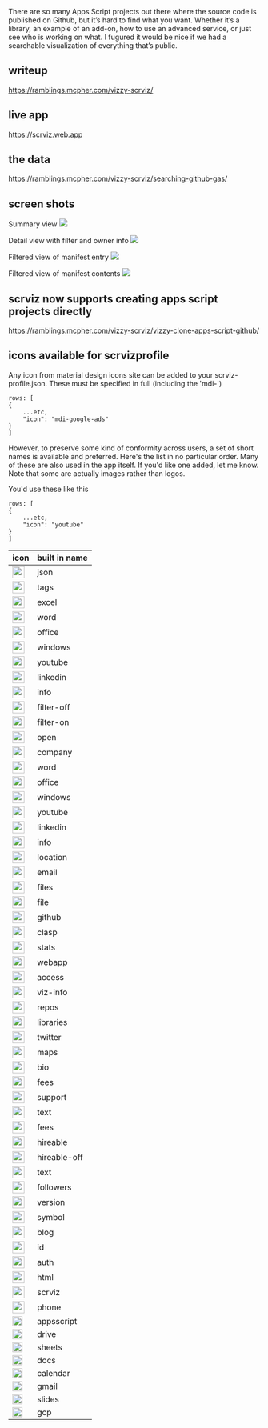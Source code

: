 


There are so many Apps Script projects out there where the source code is published on Github, but it’s hard to find what you want. Whether it’s a library, an example of an add-on, how to use an advanced service, or just see who is working on what. I fugured it would be nice if we had a searchable visualization of everything that’s public.

## writeup

https://ramblings.mcpher.com/vizzy-scrviz/

## live app

https://scrviz.web.app

## the data

https://ramblings.mcpher.com/vizzy-scrviz/searching-github-gas/

## screen shots

Summary view
![](./shots/2021-01-26-11-26-29.png)

Detail view with filter and owner info
![](./shots/2021-01-26-11-28-26.png)

Filtered view of manifest entry
![](./shots/2021-01-26-11-29-54.png)

Filtered view of manifest contents
![](./shots/2021-01-26-11-30-40.png)

## scrviz now supports creating apps script projects directly

https://ramblings.mcpher.com/vizzy-scrviz/vizzy-clone-apps-script-github/

## icons available for scrvizprofile

Any icon from material design icons site can be added to your scrviz-profile.json. These must be specified in full (including the 'mdi-')

```
rows: [
{
    ...etc,
    "icon": "mdi-google-ads"
}
]
```

However, to preserve some kind of conformity across users, a set of short names is available and preferred. Here's the list in no particular order. Many of these are also used in the app itself. If you'd like one added, let me know. Note that some are actually images rather than logos.

You'd use these like this

```
rows: [
{
    ...etc,
    "icon": "youtube"
}
]
```

| icon                                                          | built in name   |
| ------------------------------------------------------------- | ------------ |
| <img src="https://cdn.jsdelivr.net/npm/@mdi/svg@5.9.55/svg/code-json.svg" height="24" />                  | json         |
| <img src="https://cdn.jsdelivr.net/npm/@mdi/svg@5.9.55/svg/tag-multiple.svg" height="24" />                    | tags         |
| <img src="https://cdn.jsdelivr.net/npm/@mdi/svg@5.9.55/svg/microsoft-excel.svg" height="24" />                 | excel        |
| <img src="https://cdn.jsdelivr.net/npm/@mdi/svg@5.9.55/svg/microsoft-word.svg" height="24" />                  | word         |
| <img src="https://cdn.jsdelivr.net/npm/@mdi/svg@5.9.55/svg/microsoft-office.svg" height="24" />                | office       |
| <img src="https://cdn.jsdelivr.net/npm/@mdi/svg@5.9.55/svg/microsoft-windows.svg" height="24" />               | windows      |
| <img src="https://cdn.jsdelivr.net/npm/@mdi/svg@5.9.55/svg/youtube.svg" height="24" />                         | youtube      |
| <img src="https://cdn.jsdelivr.net/npm/@mdi/svg@5.9.55/svg/linkedin.svg" height="24" />                        | linkedin     |
| <img src="https://cdn.jsdelivr.net/npm/@mdi/svg@5.9.55/svg/information.svg" height="24" />                     | info         |
| <img src="https://cdn.jsdelivr.net/npm/@mdi/svg@5.9.55/svg/filter-off.svg" height="24" />                      | filter-off   |
| <img src="https://cdn.jsdelivr.net/npm/@mdi/svg@5.9.55/svg/filter.svg" height="24" />                          | filter-on    |
| <img src="https://cdn.jsdelivr.net/npm/@mdi/svg@5.9.55/svg/open-in-new.svg" height="24" />                     | open         |
| <img src="https://cdn.jsdelivr.net/npm/@mdi/svg@5.9.55/svg/office-building.svg" height="24" />                 | company      |
| <img src="https://cdn.jsdelivr.net/npm/@mdi/svg@5.9.55/svg/microsoft-word.svg" height="24" />                  | word         |
| <img src="https://cdn.jsdelivr.net/npm/@mdi/svg@5.9.55/svg/microsoft-office.svg" height="24" />                | office       |
| <img src="https://cdn.jsdelivr.net/npm/@mdi/svg@5.9.55/svg/microsoft-windows.svg" height="24" />               | windows      |
| <img src="https://cdn.jsdelivr.net/npm/@mdi/svg@5.9.55/svg/youtube.svg" height="24" />                         | youtube      |
| <img src="https://cdn.jsdelivr.net/npm/@mdi/svg@5.9.55/svg/linkedin.svg" height="24" />                        | linkedin     |
| <img src="https://cdn.jsdelivr.net/npm/@mdi/svg@5.9.55/svg/information.svg" height="24" />                     | info         |
| <img src="https://cdn.jsdelivr.net/npm/@mdi/svg@5.9.55/svg/map-marker.svg" height="24" />                      | location     |
| <img src="https://cdn.jsdelivr.net/npm/@mdi/svg@5.9.55/svg/email.svg" height="24" />                           | email        |
| <img src="https://cdn.jsdelivr.net/npm/@mdi/svg@5.9.55/svg/briefcase.svg" height="24" />                       | files        |
| <img src="https://cdn.jsdelivr.net/npm/@mdi/svg@5.9.55/svg/file.svg" height="24" />                            | file         |
| <img src="https://cdn.jsdelivr.net/npm/@mdi/svg@5.9.55/svg/github.svg" height="24" />                          | github       |
| <img src="https://cdn.jsdelivr.net/npm/@mdi/svg@5.9.55/svg/package-variant.svg" height="24" />                 | clasp        |
| <img src="https://cdn.jsdelivr.net/npm/@mdi/svg@5.9.55/svg/table-eye.svg" height="24" />                       | stats        |
| <img src="https://cdn.jsdelivr.net/npm/@mdi/svg@5.9.55/svg/web.svg" height="24" />                             | webapp       |
| <img src="https://cdn.jsdelivr.net/npm/@mdi/svg@5.9.55/svg/account-key.svg" height="24" />                     | access       |
| <img src="https://cdn.jsdelivr.net/npm/@mdi/svg@5.9.55/svg/comment.svg" height="24" />                         | viz-info     |
| <img src="https://cdn.jsdelivr.net/npm/@mdi/svg@5.9.55/svg/folder.svg" height="24" />                          | repos        |
| <img src="https://cdn.jsdelivr.net/npm/@mdi/svg@5.9.55/svg/database.svg" height="24" />                        | libraries    |
| <img src="https://cdn.jsdelivr.net/npm/@mdi/svg@5.9.55/svg/twitter.svg" height="24" />                         | twitter      |
| <img src="https://cdn.jsdelivr.net/npm/@mdi/svg@5.9.55/svg/google-maps.svg" height="24" />                     | maps         |
| <img src="https://cdn.jsdelivr.net/npm/@mdi/svg@5.9.55/svg/bio.svg" height="24" />                             | bio          |
| <img src="https://cdn.jsdelivr.net/npm/@mdi/svg@5.9.55/svg/cash-multiple.svg" height="24" />                   | fees         |
| <img src="https://cdn.jsdelivr.net/npm/@mdi/svg@5.9.55/svg/lifebuoy.svg" height="24" />                        | support      |
| <img src="https://cdn.jsdelivr.net/npm/@mdi/svg@5.9.55/svg/text.svg" height="24" />                            | text         |
| <img src="https://cdn.jsdelivr.net/npm/@mdi/svg@5.9.55/svg/cash-multiple.svg" height="24" />                   | fees         |
| <img src="https://cdn.jsdelivr.net/npm/@mdi/svg@5.9.55/svg/currency-usd.svg" height="24" />                    | hireable     |
| <img src="https://cdn.jsdelivr.net/npm/@mdi/svg@5.9.55/svg/currency-usd-off.svg" height="24" />                | hireable-off |
| <img src="https://cdn.jsdelivr.net/npm/@mdi/svg@5.9.55/svg/text.svg" height="24" />                            | text         |
| <img src="https://cdn.jsdelivr.net/npm/@mdi/svg@5.9.55/svg/account-group.svg" height="24" />                   | followers    |
| <img src="https://cdn.jsdelivr.net/npm/@mdi/svg@5.9.55/svg/counter.svg" height="24" />                         | version      |
| <img src="https://cdn.jsdelivr.net/npm/@mdi/svg@5.9.55/svg/feather.svg" height="24" />                         | symbol       |
| <img src="https://cdn.jsdelivr.net/npm/@mdi/svg@5.9.55/svg/blogger.svg" height="24" />                         | blog         |
| <img src="https://cdn.jsdelivr.net/npm/@mdi/svg@5.9.55/svg/identifier.svg" height="24" />                      | id           |
| <img src="https://cdn.jsdelivr.net/npm/@mdi/svg@5.9.55/svg/lock-plus.svg" height="24" />                       | auth         |
| <img src="https://cdn.jsdelivr.net/npm/@mdi/svg@5.9.55/svg/language-html5.svg" height="24" />                  | html         |
| <img src="https://cdn.jsdelivr.net/npm/@mdi/svg@5.9.55/svg/semantic-web.svg" height="24" />                    | scrviz       |
| <img src="https://cdn.jsdelivr.net/npm/@mdi/svg@5.9.55/svg/phone.svg" height="24" />                           | phone        |
| <img src="./src/assets/appsscript.png" height="20"/>          | appsscript   |
| <img src="./src/assets/GoogleDrive_2020.png" height="20"/>    | drive        |
| <img src="./src/assets/Sheets_2020.png" height="20"/>         | sheets       |
| <img src="./src/assets/Docs_2020.png" height="20"/>           | docs         |
| <img src="./src/assets/GoogleCalendar_2020.png" height="20"/> | calendar     |
| <img src="./src/assets/Gmail_2020.png" height="20"/>          | gmail        |
| <img src="./src/assets/Slides_2020.png" height="20"/>         | slides       |
| <img src="./src/assets/gcp.png" height="20"/>                 | gcp          |
